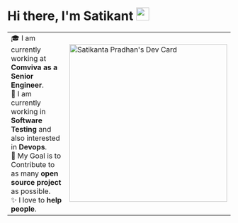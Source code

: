 
# Hi there, I'm Satikant <img src="https://github.com/TheDudeThatCode/TheDudeThatCode/blob/master/Assets/Hi.gif" width="29px">

<table>
  <tr>
    <td valign="center">
      🎓 I am currently working  at <b>Comviva as a Senior Engineer</b>.<br>
      🌱 I am currently working in <b>Software Testing</b> and also interested in <b>Devops</b>.<br>
      🎯 My Goal is to Contribute to as many <b>open source project</b> as possible.<br>
      ✨ I love to <b>help people</b>.
     <td >
      <a href="https://app.daily.dev/satikant"><img src="https://api.daily.dev/devcards/v2/HJCvq3an07eBC9IKG0qGa.png?r=x3g&type=default" width="356" alt="Satikanta Pradhan's Dev Card"/></a>
    </td>
 </tr>    

    
  
  </table>


